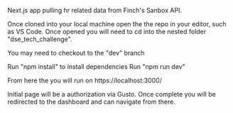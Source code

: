 Next.js app pulling hr related data from Finch's Sanbox API.

Once cloned into your local machine open the the repo in your editor, such as VS Code. 
Once opened you will need to cd into the nested folder "dse_tech_challenge".

You may need to checkout to the "dev" branch

Run "npm install" to install dependencies
Run "npm run dev"

From here the you will run on https://localhost:3000/

Initial page will be a authorization via Gusto.
Once complete you will be redirected to the dashboard and can navigate from there.

